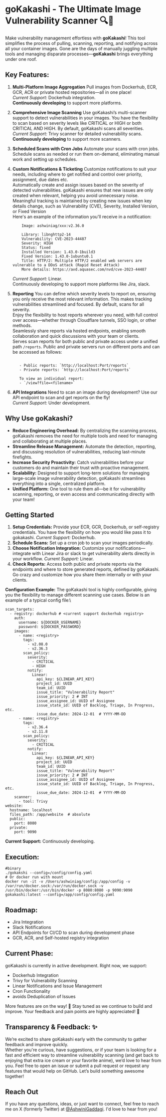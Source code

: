 # goKakashi - The Ultimate Image Vulnerability Scanner 🔍🚀
Make vulnerability management effortless with **goKakashi**! 
This tool simplifies the process of pulling, scanning, reporting, and notifying across all your container images. Gone are the days of manually juggling multiple tools and managing disparate processes—**goKakashi** brings everything under one roof.

## Key Features:
1. **Multi-Platform Image Aggregation**
   Pull images from Dockerhub, ECR, GCR, ACR or private hosted repositories—all in one place!  
   _Current Support:_ Dockerhub integration. \
   **Continuously developing** to support more platforms.

2. **Comprehensive Image Scanning**
   Use goKakashi’s multi-scanner support to detect vulnerabilities in your images.
   You have the flexibility to scan based on severity levels like CRITICAL or HIGH or both CRITICAL AND HIGH. By default, goKakashi scans all severities.\
   _Current Support:_ Trivy scanner for detailed vulnerability scans.\
   **Continuously developing** to support more scanners.

4. **Scheduled Scans with Cron Jobs**
   Automate your scans with cron jobs. Schedule scans as needed or run them on-demand, eliminating manual work and setting up schedules. 

5. **Custom Notifications & Ticketing**
   Customize notifications to suit your needs, including where to get notified and control over priority, assignment, due dates etc.\
   Automatically create and assign issues based on the severity of detected vulnerabilities. goKakashi ensures that new issues are only created when relevant, helping you avoid unnecessary noise.\
   Meaningful tracking is maintained by creating new issues when key details change, such as Vulnerability (CVE), Severity, Installed Version, or Fixed Version\
   Here's an example of the information you'll receive in a notification:
   ```
       Image: ashwiniag/xxx:v2.36.0
       
       Library: libnghttp2-14
       Vulnerability: CVE-2023-44487
       Severity: HIGH
       Status: fixed
       Installed Version: 1.43.0-1build3
       Fixed Version: 1.43.0-1ubuntu0.1
       Title: HTTP/2: Multiple HTTP/2 enabled web servers are vulnerable to a DDoS attack (Rapid Reset Attack)
       More details: https://avd.aquasec.com/nvd/cve-2023-44487
   ```
   _Current Support:_ Linear.\
   Continuously developing to support more platforms like Jira, slack.
5. **Reporting**
   You can define which severity levels to report on, ensuring you only receive the most relevant information. This makes tracking vulnerabilities streamlined and focused. By default, scans for all severity.\
   Enjoy the flexibility to host reports wherever you need, with full control over access—whether through Cloudflare tunnels, SSO login, or other methods.\
   Seamlessly share reports via hosted endpoints, enabling smooth collaboration and quick discussions with your team or clients.\
   Serves scan reports for both public and private access under a unified path `/reports`. Public and private servers run on different ports and can be accessed as follows:
   ```
      
      - Public reports: `http://localhost:Port/reports`
      - Private reports: `http://localhost:Port/reports`
      
      To view an individual report:
      - `/view?file=<filename>`
   ```

7. **API Integrations**
   Need to scan an image during development? Use our API endpoint to scan and get reports on the fly!\
   _Current Support:_ Under development.

## Why Use goKakashi?
- **Reduce Engineering Overhead:** By centralizing the scanning process, goKakashi removes the need for multiple tools and need for managing and collaborating at multiple places.
- **Streamline Release Management:** Automate the detection, reporting, and discussing resolution of vulnerabilities, reducing last-minute firefights. 
- **Increase Security Proactivity:** Catch vulnerabilities before your customers do and maintain their trust with proactive management.
- **Scalability:** Designed to support long-term solutions for managing large-scale image vulnerability detection, goKakashi streamlines everything into a single, centralized platform.
- **Unified Platform:** One tool to rule them all—be it for vulnerability scanning, reporting, or even access and communicating directly with your team!


## Getting Started
1. **Setup Credentials:** Provide your ECR, GCR, Dockerhub, or self-registry credentials. You have the flexibility on how you would like pass it to gokakashi.
   _Current Support:_ Dockerhub.
2. **Schedule Scans:** Set up a cron job to scan your images periodically.
3. **Choose Notification Integration:** Customize your notifications—integrate with Linear Jira or slack to get vulnerability alerts directly in your workflow.
   _Current Support:_ Linear.
4. **Check Reports:** Access both public and private reports via the endpoints and where to store generated reports, defined by goKakashi. Go crazy and customize how you share them internally or with your clients.

**Configuration Example:**
The goKakashi tool is highly configurable, giving you the flexibility to manage different scanning use cases. 
Below is an example of a typical config file:\
```
scan_targets:
  - registry: dockerhub # <current support dockerhub registry>
    auth:
      username: ${DOCKER_USERNAME}
      password: ${DOCKER_PASSWORD}
    images:
      - name: <registry>
        tags:
          - v2.08.0
          - v2.36.3
        scan_policy:
          severity:
            - CRITICAL
            - HIGH
          notify:
            Linear:
              api_key: ${LINEAR_API_KEY}
              project_id: UUID
              team_id: UUID
              issue_title: "Vulnerability Report"
              issue_priority: 2 # INT
              issue_assignee_id: UUID of Assignee
              issue_state_id: UUID of Backlog, Triage, In Progress, etc.
              issue_due_date: 2024-12-01  # YYYY-MM-DD
      - name: <registry>
        tags:
          - v2.36.4
          - v2.11.8
        scan_policy:
          severity:
            - CRITICAL
          notify:
            Linear:
              api_key: ${LINEAR_API_KEY}
              project_id: UUID
              team_id: UUID
              issue_title: "Vulnerability Report"
              issue_priority: 2 # INT
              issue_assignee_id: UUID of Assignee
              issue_state_id: UUID of Backlog, Triage, In Progress, etc.
              issue_due_date: 2024-12-01  # YYYY-MM-DD
    scanner:
      - tool: Trivy
website:
  hostname: localhost
  files_path: /app/website  # absolute
  public:
    port: 8080
  private:
    port: 9090

```
**Current Support:** Continuously developing.

## Execution:
```
#binary
./gokakshi --config=/config/config.yaml
# Or docker run with mount
docker run -it -v /Users/ashwiniag/config:/app/config -v /var/run/docker.sock:/var/run/docker.sock -v /usr/bin/docker:/usr/bin/docker -p 8080:8080 -p 9090:9090 gokakashi:latest --config=/app/config/config.yaml

``` 

## Roadmap:
- Jira Integration
- Slack Notifications
- API Endpoints for CI/CD to scan during development phase
- GCR, ACR, and Self-hosted registry integration
<more to be dumped from notes>

## Current Phase:
goKakashi is currently in active development. Right now, we support:

- Dockerhub Integration
- Trivy for Vulnerability Scanning
- Linear Notifications and Issue Management
- Cron Functionality
- avoids Deduplication of Issues

More features are on the way! 🚀 Stay tuned as we continue to build and improve. Your feedback and pain points are highly appreciated! 🌻 

## Transparency & Feedback: ✨
We’re excited to share goKakashi early with the community to gather feedback and improve quickly.\
Whether you're curious, have suggestions, or if your team is looking for a fast and efficient way to streamline vulnerability scanning (and get back to enjoying that extra ice cream or your favorite anime), we’d love to hear from you. Feel free to open an issue or submit a pull request or request any features that would help on GitHub. Let’s build something awesome together!

## Reach Out
If you have any questions, ideas, or just want to connect, feel free to reach me on X (formerly Twitter) at [@AshwiniGaddagi](https://x.com/AshwiniGaddagi). I'd love to hear from you!


